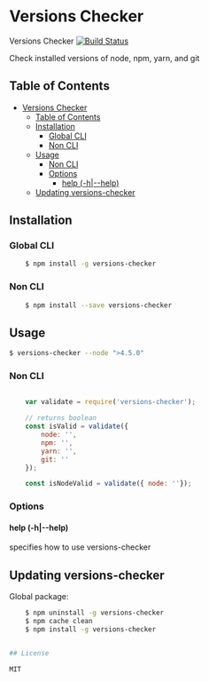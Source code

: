 <a id="markdown-versions-checker" name="versions-checker"></a>
# Versions Checker 

Versions Checker [![Build Status](https://travis-ci.org/sridharmallela/versions-checker.svg?branch=master)](https://travis-ci.org/sridharmallela/versions-checker)

Check installed versions of node, npm, yarn, and git 


<a id="markdown-table-of-contents" name="table-of-contents"></a>
## Table of Contents

<!-- TOC -->

- [Versions Checker](#versions-checker)
    - [Table of Contents](#table-of-contents)
    - [Installation](#installation)
        - [Global CLI](#global-cli)
        - [Non CLI](#non-cli)
    - [Usage](#usage)
        - [Non CLI](#non-cli-1)
        - [Options](#options)
            - [help (-h|--help)](#help--h--help)
    - [Updating versions-checker](#updating-versions-checker)

<!-- /TOC -->


<a id="markdown-installation" name="installation"></a>
## Installation

<a id="markdown-global-cli" name="global-cli"></a>
### Global CLI

```bash
    $ npm install -g versions-checker
```

<a id="markdown-non-cli" name="non-cli"></a>
### Non CLI

```bash
    $ npm install --save versions-checker
```


<a id="markdown-usage" name="usage"></a>
## Usage

```bash 
$ versions-checker --node ">4.5.0"

```


<a id="markdown-non-cli-1" name="non-cli-1"></a>
### Non CLI

```js

    var validate = require('versions-checker');

    // returns boolean
    const isValid = validate({
        node: '',
        npm: '',
        yarn: '',
        git: ''
    });

    const isNodeValid = validate({ node: ''});
```


<a id="markdown-options" name="options"></a>
### Options

<a id="markdown-help--h--help" name="help--h--help"></a>
#### help (-h|--help) 

specifies how to use versions-checker


<a id="markdown-updating-versions-checker" name="updating-versions-checker"></a>
## Updating versions-checker

Global package:
```bash
    $ npm uninstall -g versions-checker
    $ npm cache clean
    $ npm install -g versions-checker


## License

MIT
